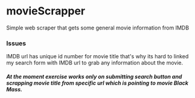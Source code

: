 # movieScrapper
Simple web scraper that gets some general movie information from IMDB

### Issues 
IMDB url has unique id number for movie title that's why its hard to linked my search form with IMDB url to grab any information about the movie.

##### At the moment exercise works only on submitting search button and scrapping movie title from specific url which is pointing to movie Black Mass.

